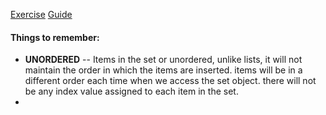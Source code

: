 [Exercise](https://pynative.com/python-set-exercise-with-solutions/)
[Guide](https://pynative.com/python-sets/)

#### Things to remember:
* **UNORDERED** -- Items in the set or unordered, unlike lists, it will not maintain the order in which the items are inserted. items will be in a different order each time when we access the set object. there will not be any index value assigned to each item in the set.
* 